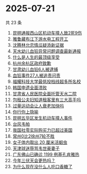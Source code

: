 # 2025-07-21

共 23 条

<!-- BEGIN -->
<!-- 最后更新时间 Mon Jul 21 2025 16:34:50 GMT+0800 (China Standard Time) -->

1. [昆明通报西山区机动车撞人致2死9伤](https://www.zhihu.com/search?q=%E6%98%86%E6%98%8E%E9%80%9A%E6%8A%A5%E8%A5%BF%E5%B1%B1%E5%8C%BA%E6%9C%BA%E5%8A%A8%E8%BD%A6%E6%92%9E%E4%BA%BA%E8%87%B42%E6%AD%BB9%E4%BC%A4)
1. [雅鲁藏布江下游水电工程开工](https://www.zhihu.com/search?q=%E9%9B%85%E9%B2%81%E8%97%8F%E5%B8%83%E6%B1%9F%E4%B8%8B%E6%B8%B8%E6%B0%B4%E7%94%B5%E5%B7%A5%E7%A8%8B%E5%BC%80%E5%B7%A5)
1. [沈腾林允恋情瓜疑添新证据](https://www.zhihu.com/search?q=%E6%B2%88%E8%85%BE%E6%9E%97%E5%85%81%E6%81%8B%E6%83%85%E7%93%9C%E7%96%91%E6%B7%BB%E6%96%B0%E8%AF%81%E6%8D%AE)
1. [天水幼儿血铅异常问题调查最新通报](https://www.zhihu.com/search?q=%E5%A4%A9%E6%B0%B4%E5%B9%BC%E5%84%BF%E8%A1%80%E9%93%85%E5%BC%82%E5%B8%B8%E9%97%AE%E9%A2%98%E8%B0%83%E6%9F%A5%E6%9C%80%E6%96%B0%E9%80%9A%E6%8A%A5)
1. [什么是人生的最顶级享受](https://www.zhihu.com/search?q=%E4%BB%80%E4%B9%88%E6%98%AF%E4%BA%BA%E7%94%9F%E7%9A%84%E6%9C%80%E9%A1%B6%E7%BA%A7%E4%BA%AB%E5%8F%97)
1. [杭州余杭区政府致歉](https://www.zhihu.com/search?q=%E6%9D%AD%E5%B7%9E%E4%BD%99%E6%9D%AD%E5%8C%BA%E6%94%BF%E5%BA%9C%E8%87%B4%E6%AD%89)
1. [甘肃幼儿血铅6人被逮捕](https://www.zhihu.com/search?q=%E7%94%98%E8%82%83%E5%B9%BC%E5%84%BF%E8%A1%80%E9%93%856%E4%BA%BA%E8%A2%AB%E9%80%AE%E6%8D%95)
1. [血铅事件27人被追责问责](https://www.zhihu.com/search?q=%E8%A1%80%E9%93%85%E4%BA%8B%E4%BB%B627%E4%BA%BA%E8%A2%AB%E8%BF%BD%E8%B4%A3%E9%97%AE%E8%B4%A3)
1. [福耀科技大学最低投档线超多所名校](https://www.zhihu.com/search?q=%E7%A6%8F%E8%80%80%E7%A7%91%E6%8A%80%E5%A4%A7%E5%AD%A6%E6%9C%80%E4%BD%8E%E6%8A%95%E6%A1%A3%E7%BA%BF%E8%B6%85%E5%A4%9A%E6%89%80%E5%90%8D%E6%A0%A1)
1. [韩国申遗全面溃败](https://www.zhihu.com/search?q=%E9%9F%A9%E5%9B%BD%E7%94%B3%E9%81%97%E5%85%A8%E9%9D%A2%E6%BA%83%E8%B4%A5)
1. [甘肃省人民医院全面托管天水二院](https://www.zhihu.com/search?q=%E7%94%98%E8%82%83%E7%9C%81%E4%BA%BA%E6%B0%91%E5%8C%BB%E9%99%A2%E5%85%A8%E9%9D%A2%E6%89%98%E7%AE%A1%E5%A4%A9%E6%B0%B4%E4%BA%8C%E9%99%A2)
1. [包租公夫妇知道租客里有三大高手吗](https://www.zhihu.com/search?q=%E5%8C%85%E7%A7%9F%E5%85%AC%E5%A4%AB%E5%A6%87%E7%9F%A5%E9%81%93%E7%A7%9F%E5%AE%A2%E9%87%8C%E6%9C%89%E4%B8%89%E5%A4%A7%E9%AB%98%E6%89%8B%E5%90%97)
1. [过量运动会让人衰老加快吗](https://www.zhihu.com/search?q=%E8%BF%87%E9%87%8F%E8%BF%90%E5%8A%A8%E4%BC%9A%E8%AE%A9%E4%BA%BA%E8%A1%B0%E8%80%81%E5%8A%A0%E5%BF%AB%E5%90%97)
1. [你行你上隐喻](https://www.zhihu.com/search?q=%E4%BD%A0%E8%A1%8C%E4%BD%A0%E4%B8%8A%E9%9A%90%E5%96%BB)
1. [昆明五华区发生机动车撞人事件](https://www.zhihu.com/search?q=%E6%98%86%E6%98%8E%E4%BA%94%E5%8D%8E%E5%8C%BA%E5%8F%91%E7%94%9F%E6%9C%BA%E5%8A%A8%E8%BD%A6%E6%92%9E%E4%BA%BA%E4%BA%8B%E4%BB%B6)
1. [台风韦帕](https://www.zhihu.com/search?q=%E5%8F%B0%E9%A3%8E%E9%9F%A6%E5%B8%95)
1. [我国社零实际购买力已超过美国](https://www.zhihu.com/search?q=%E6%88%91%E5%9B%BD%E7%A4%BE%E9%9B%B6%E5%AE%9E%E9%99%85%E8%B4%AD%E4%B9%B0%E5%8A%9B%E5%B7%B2%E8%B6%85%E8%BF%87%E7%BE%8E%E5%9B%BD)
1. [常州0比2徐州7轮不胜](https://www.zhihu.com/search?q=%E5%B8%B8%E5%B7%9E0%E6%AF%942%E5%BE%90%E5%B7%9E7%E8%BD%AE%E4%B8%8D%E8%83%9C)
1. [女子体内取出 20 厘米活蛔虫](https://www.zhihu.com/search?q=%E5%A5%B3%E5%AD%90%E4%BD%93%E5%86%85%E5%8F%96%E5%87%BA%2020%20%E5%8E%98%E7%B1%B3%E6%B4%BB%E8%9B%94%E8%99%AB)
1. [天津球迷辱骂韦世豪妻子](https://www.zhihu.com/search?q=%E5%A4%A9%E6%B4%A5%E7%90%83%E8%BF%B7%E8%BE%B1%E9%AA%82%E9%9F%A6%E4%B8%96%E8%B1%AA%E5%A6%BB%E5%AD%90)
1. [广东佛山已确诊 1199 例基孔肯雅热](https://www.zhihu.com/search?q=%E5%B9%BF%E4%B8%9C%E4%BD%9B%E5%B1%B1%E5%B7%B2%E7%A1%AE%E8%AF%8A%201199%20%E4%BE%8B%E5%9F%BA%E5%AD%94%E8%82%AF%E9%9B%85%E7%83%AD)
1. [今年三伏天会更热吗？](https://www.zhihu.com/search?q=%E4%BB%8A%E5%B9%B4%E4%B8%89%E4%BC%8F%E5%A4%A9%E4%BC%9A%E6%9B%B4%E7%83%AD%E5%90%97%EF%BC%9F)
1. [为什么现在没什么人吃口香糖了](https://www.zhihu.com/search?q=%E4%B8%BA%E4%BB%80%E4%B9%88%E7%8E%B0%E5%9C%A8%E6%B2%A1%E4%BB%80%E4%B9%88%E4%BA%BA%E5%90%83%E5%8F%A3%E9%A6%99%E7%B3%96%E4%BA%86)

<!-- END -->
